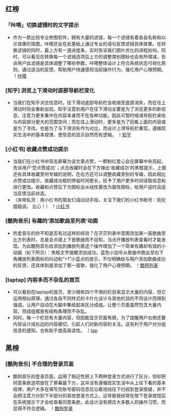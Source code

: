 
## 红榜

### 「咔嗒」切换滤镜时的文字提示
- 作为一款比较专业修图软件，拥有大量的滤镜，每一个滤镜有着各自名称和以示效果的简图，咔嗒还会在此基础上通过专业的语句反馈滤镜具体效果。在转换滤镜的同时，最上方有一道进度条，实时告诉我们图片优化的进程如何。同时，可以看见在转换每一个滤镜选项后上方的调整类别图标也会有所增减，告诉用户此滤镜是具体调整了哪些参数。咔嗒整体设计上符合系统状态可视化原则，通过适当的反馈，帮助用户快速感知当前操作行为，强化用户心理预期。
！[咔嗒](https://raw.githubusercontent.com/jiayiup/Web_Operations/master/img/%E4%B8%AA%E4%BA%BA%E7%BA%A2%E9%BB%91%E6%A6%9C/%E5%92%94%E5%93%925.gif)

### [知乎] 浏览上下滑动时底部导航栏变化
- 当我们在知乎浏览信息时，往下滑动底部导航栏会收缩至底部消失，而在往上滑动时则会重新出现。知乎注意到用户在往下滑动主要是为了浏览更多的新信息，注意力更多集中在内容本身而不在各种功能，因此可暂时缩减导航栏来给与内容部分更大的范围空间；而在往上滑动时，更多是为了回看上面的内容或是为了寻找，也是为了与下滑消失作为对比，而设计上滑导航栏重现，遵循现实生活中的基本规律，使信息的显示自然而有逻辑。
！[知乎](https://github.com/jiayiup/Web_Operations/blob/master/img/%E4%B8%AA%E4%BA%BA%E7%BA%A2%E9%BB%91%E6%A6%9C/%E7%9F%A5%E4%B9%8E%E7%9C%9F.gif?raw=true)

### [小红书] 收藏点赞成功提示
- 当我们在小红书中双击屏幕为该文章点赞，一颗粉红爱心会在屏幕中央亮起，告诉用户‘您点赞成功’；点击收藏时会在下方弹出‘收藏成功’的黑框提示，上面还有具体收藏至何专辑的说明，在右方还可以调整收藏至别的专辑，因此相比点赞成功提示，收藏成功框的停留时间更长，给予了用户更多时间读取信息和进行更改。收藏和点赞后下方图标会从线性更改为面性图标，给用户适时且适当反馈当前状态。
- （夹带私货：用小红书的朋友们请动动手指，关注下我们的小红书账号：凯伦姐姐说。  比心！）
！[小红书](https://github.com/jiayiup/Web_Operations/blob/master/img/%E4%B8%AA%E4%BA%BA%E7%BA%A2%E9%BB%91%E6%A6%9C/%E5%B0%8F%E7%BA%A2%E4%B9%A6.gif?raw=true)

### [酷狗音乐] 有趣的‘添加歌曲至列表’动画
- 热爱音乐的你不知是否有过这样的经验？在茫茫列表中意图添加某一首歌曲至比方列表时，总是会点错上下首歌曲而不自知，当点开播放列表查看时才能发现。为此酷狗音乐给添加到播放列表这个操作增加了一个简单有趣却有效的小动画（如下所示）：黑框文字提醒添加成功，蓝色小加号从歌曲中跑出至右下角播放列表图标的抖动和“+1”小蓝点的提示，不仅明确给与用户添加歌曲成功的反馈，还具体到是添加了那一首歌，强化了用户心理预期。
！[酷狗列表](https://github.com/jiayiup/Web_Operations/blob/master/img/%E4%B8%AA%E4%BA%BA%E7%BA%A2%E9%BB%91%E6%A6%9C/%E9%85%B7%E7%8B%97%E9%9F%B3%E4%B9%90.gif?raw=true)

### [taptap] 内容多而不杂乱的首页
- 可以看到在taptap的首页，至少拥有四个不用的栏目来显示大量的内容，但它运用相似原理，通过各自不同样式的卡片化设计与其他栏目的不同设计而得到强调，让用户自动在大脑中集结起来区分成组。让整个页面虽然包含大量内容，但成组摆放有结构条理而不杂乱。
- 同时，每一个栏目有大量内容，但因能显示页面有限，为了提醒用户右侧还要内容设计成右边的内容被切，引起人们对新内容的关注。这有利于用户对分组信息的感知，也有助于提高易读性。
！[tap](https://github.com/jiayiup/Web_Operations/blob/master/img/%E4%B8%AA%E4%BA%BA%E7%BA%A2%E9%BB%91%E6%A6%9C/tap.jpg?raw=true)



## 黑榜

### [酷狗音乐] 不合理的登录页面
- 酷狗音乐的登录页面，运用了相近性把上下两种登录方式进行了区分，但却把同意条款选项放在了屏幕最下方，这并没有遵循现实生活中从上往下看的基本规律，用户大多在填写完账号密码信息后沿着视线往下扫视到登录按键，并不会把注意力分到下半部分的其他登录方式上。这导致我经常在按下登录按钮后在系统提示下才会给查看同意条款。此设计没有顺应大多数人的操作习惯，而显得不符合逻辑。
！[酷狗登录](https://github.com/jiayiup/Web_Operations/blob/master/img/%E4%B8%AA%E4%BA%BA%E7%BA%A2%E9%BB%91%E6%A6%9C/%E9%85%B7%E7%8B%97%E7%99%BB%E5%BD%95.jpg?raw=true)






